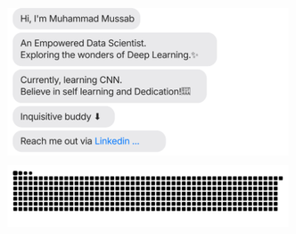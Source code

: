 [![Chat SVG](https://raw.githubusercontent.com/mohammad-mussab/mohammad-mussab/main/chat.svg)](https://www.linkedin.com/in/mussab-nayyar-/)


![snake gif](https://github.com/mohammad-mussab/mohammad-mussab/blob/output/github-contribution-grid-snake-dark.svg)


<!--![profile-3d-animation](./profile-3d-contrib/profile-night-green.svg)-->

<!--
**mohammad-mussab/mohammad-mussab** is a ✨ _special_ ✨ repository because its `README.md` (this file) appears on your GitHub profile.

Here are some ideas to get you started:

- 🔭 I’m currently working on ...
- 🌱 I’m currently learning ...
- 👯 I’m looking to collaborate on ...
- 🤔 I’m looking for help with ...
- 💬 Ask me about ...
- 📫 How to reach me: ...
- 😄 Pronouns: ...
- ⚡ Fun fact: ...
-->
